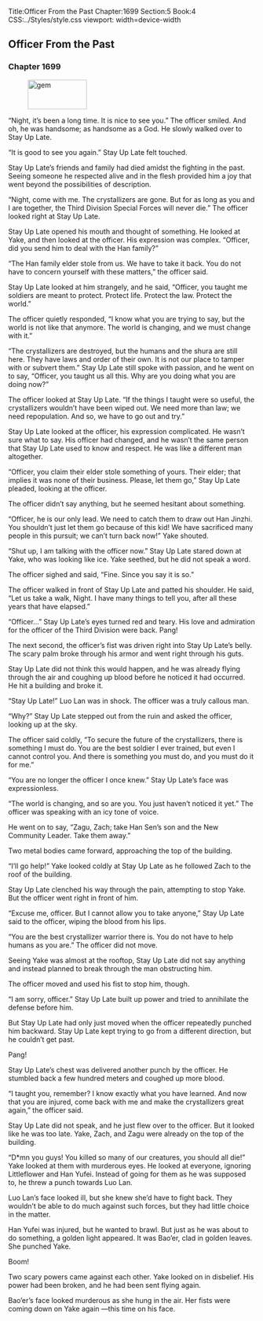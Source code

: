 Title:Officer From the Past 
Chapter:1699 
Section:5 
Book:4 
CSS:../Styles/style.css 
viewport: width=device-width
  
## Officer From the Past
### Chapter 1699 
<figure>
	<img src="../Images/gem.gif" alt="gem" id="gem" width="120" height="60" />
</figure>
  

  
  “Night, it’s been a long time. It is nice to see you.” The officer smiled. And oh, he was handsome; as handsome as a God. He slowly walked over to Stay Up Late.

“It is good to see you again.” Stay Up Late felt touched.

Stay Up Late’s friends and family had died amidst the fighting in the past. Seeing someone he respected alive and in the flesh provided him a joy that went beyond the possibilities of description.

“Night, come with me. The crystallizers are gone. But for as long as you and I are together, the Third Division Special Forces will never die.” The officer looked right at Stay Up Late.

Stay Up Late opened his mouth and thought of something. He looked at Yake, and then looked at the officer. His expression was complex. “Officer, did you send him to deal with the Han family?”

“The Han family elder stole from us. We have to take it back. You do not have to concern yourself with these matters,” the officer said.

Stay Up Late looked at him strangely, and he said, “Officer, you taught me soldiers are meant to protect. Protect life. Protect the law. Protect the world.”

The officer quietly responded, “I know what you are trying to say, but the world is not like that anymore. The world is changing, and we must change with it.”

“The crystallizers are destroyed, but the humans and the shura are still here. They have laws and order of their own. It is not our place to tamper with or subvert them.” Stay Up Late still spoke with passion, and he went on to say, “Officer, you taught us all this. Why are you doing what you are doing now?”

The officer looked at Stay Up Late. “If the things I taught were so useful, the crystallizers wouldn’t have been wiped out. We need more than law; we need repopulation. And so, we have to go out and try.”

Stay Up Late looked at the officer, his expression complicated. He wasn’t sure what to say. His officer had changed, and he wasn’t the same person that Stay Up Late used to know and respect. He was like a different man altogether.

“Officer, you claim their elder stole something of yours. Their elder; that implies it was none of their business. Please, let them go,” Stay Up Late pleaded, looking at the officer.

The officer didn’t say anything, but he seemed hesitant about something.

“Officer, he is our only lead. We need to catch them to draw out Han Jinzhi. You shouldn’t just let them go because of this kid! We have sacrificed many people in this pursuit; we can’t turn back now!” Yake shouted.

“Shut up, I am talking with the officer now.” Stay Up Late stared down at Yake, who was looking like ice. Yake seethed, but he did not speak a word.

The officer sighed and said, “Fine. Since you say it is so.”

The officer walked in front of Stay Up Late and patted his shoulder. He said, “Let us take a walk, Night. I have many things to tell you, after all these years that have elapsed.”

“Officer…” Stay Up Late’s eyes turned red and teary. His love and admiration for the officer of the Third Division were back. Pang!

The next second, the officer’s fist was driven right into Stay Up Late’s belly. The scary palm broke through his armor and went right through his guts.

Stay Up Late did not think this would happen, and he was already flying through the air and coughing up blood before he noticed it had occurred. He hit a building and broke it.

“Stay Up Late!” Luo Lan was in shock. The officer was a truly callous man.

“Why?” Stay Up Late stepped out from the ruin and asked the officer, looking up at the sky.

The officer said coldly, “To secure the future of the crystallizers, there is something I must do. You are the best soldier I ever trained, but even I cannot control you. And there is something you must do, and you must do it for me.”

“You are no longer the officer I once knew.” Stay Up Late’s face was expressionless.

“The world is changing, and so are you. You just haven’t noticed it yet.” The officer was speaking with an icy tone of voice.

He went on to say, “Zagu, Zach; take Han Sen’s son and the New Community Leader. Take them away.”

Two metal bodies came forward, approaching the top of the building.

“I’ll go help!” Yake looked coldly at Stay Up Late as he followed Zach to the roof of the building.

Stay Up Late clenched his way through the pain, attempting to stop Yake. But the officer went right in front of him.

“Excuse me, officer. But I cannot allow you to take anyone,” Stay Up Late said to the officer, wiping the blood from his lips.

“You are the best crystallizer warrior there is. You do not have to help humans as you are.” The officer did not move.

Seeing Yake was almost at the rooftop, Stay Up Late did not say anything and instead planned to break through the man obstructing him.

The officer moved and used his fist to stop him, though.

“I am sorry, officer.” Stay Up Late built up power and tried to annihilate the defense before him.

But Stay Up Late had only just moved when the officer repeatedly punched him backward. Stay Up Late kept trying to go from a different direction, but he couldn’t get past.

Pang!

Stay Up Late’s chest was delivered another punch by the officer. He stumbled back a few hundred meters and coughed up more blood.

“I taught you, remember? I know exactly what you have learned. And now that you are injured, come back with me and make the crystallizers great again,” the officer said.

Stay Up Late did not speak, and he just flew over to the officer. But it looked like he was too late. Yake, Zach, and Zagu were already on the top of the building.

“D*mn you guys! You killed so many of our creatures, you should all die!” Yake looked at them with murderous eyes. He looked at everyone, ignoring Littleflower and Han Yufei. Instead of going for them as he was supposed to, he threw a punch towards Luo Lan.

Luo Lan’s face looked ill, but she knew she’d have to fight back. They wouldn’t be able to do much against such forces, but they had little choice in the matter.

Han Yufei was injured, but he wanted to brawl. But just as he was about to do something, a golden light appeared. It was Bao’er, clad in golden leaves. She punched Yake.

Boom!

Two scary powers came against each other. Yake looked on in disbelief. His power had been broken, and he had been sent flying again.

Bao’er’s face looked murderous as she hung in the air. Her fists were coming down on Yake again —this time on his face.
